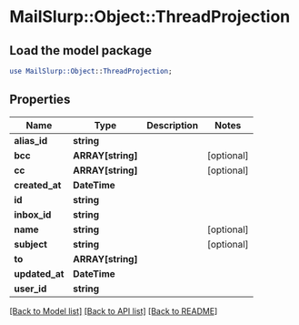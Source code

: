 # MailSlurp::Object::ThreadProjection

## Load the model package
```perl
use MailSlurp::Object::ThreadProjection;
```

## Properties
Name | Type | Description | Notes
------------ | ------------- | ------------- | -------------
**alias_id** | **string** |  | 
**bcc** | **ARRAY[string]** |  | [optional] 
**cc** | **ARRAY[string]** |  | [optional] 
**created_at** | **DateTime** |  | 
**id** | **string** |  | 
**inbox_id** | **string** |  | 
**name** | **string** |  | [optional] 
**subject** | **string** |  | [optional] 
**to** | **ARRAY[string]** |  | 
**updated_at** | **DateTime** |  | 
**user_id** | **string** |  | 

[[Back to Model list]](../README#documentation-for-models) [[Back to API list]](../README#documentation-for-api-endpoints) [[Back to README]](../README)


